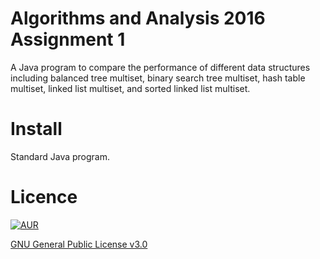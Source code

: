 # Algorithms and Analysis 2016 Assignment 1

A Java program to compare the performance of different data structures including balanced tree multiset, binary search tree multiset, hash table multiset, linked list multiset, and sorted linked list multiset.

# Install

Standard Java program.

# Licence
[![AUR](https://img.shields.io/aur/license/yaourt.svg)]()

[GNU General Public License v3.0](http://choosealicense.com/licenses/gpl-3.0/)

